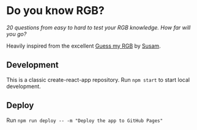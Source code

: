 # Do you know RGB?

_20 questions from easy to hard to test your RGB knowledge. How far will you go?_

Heavily inspired from the excellent [Guess my RGB](https://susam.net/myrgb.html) by [Susam](https://github.com/susam).

## Development

This is a classic create-react-app repository. Run `npm start` to start local development.

## Deploy

Run `npm run deploy -- -m "Deploy the app to GitHub Pages"`